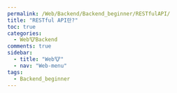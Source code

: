 ```yaml
---
permalink: /Web/Backend/Backend_beginner/RESTfulAPI/
title: "RESTful API란?"
toc: true
categories:
  - Web🐮Backend
comments: true
sidebar:
  - title: "Web🐮"
  - nav: "Web-menu"
tags:
  - Backend_beginner
---
```

